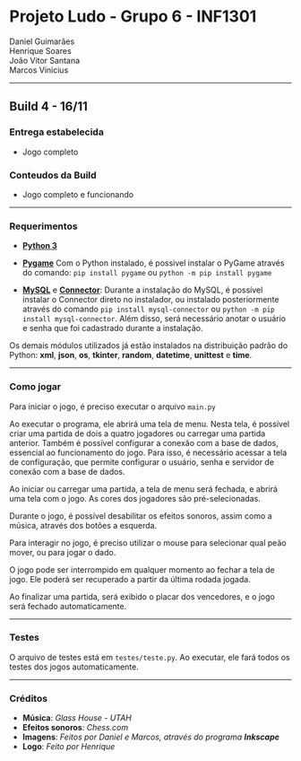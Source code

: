 # Projeto Ludo - Grupo 6 - INF1301
Daniel Guimarães    
Henrique Soares    
João Vitor Santana    
Marcos Vinicius

----
## Build 4 - 16/11
### Entrega estabelecida
* Jogo completo

### Conteudos da Build
* Jogo completo e funcionando

----
### Requerimentos
* [**Python 3**](https://python.org) 

* [**Pygame**](https://www.pygame.org/wiki/GettingStarted) Com o Python instalado, é possivel instalar o PyGame através do comando:
`pip install pygame` ou `python -m pip install pygame`
* [**MySQL**](https://dev.mysql.com/downloads/installer/) e [**Connector**](https://dev.mysql.com/downloads/connector/python/):
Durante a instalação do MySQL, é possível instalar o Connector direto no instalador, ou instalado posteriormente
  através do comando `pip install mysql-connector` ou `python -m pip install mysql-connector`. Além disso, será necessário anotar o usuário
  e senha que foi cadastrado durante a instalação.

Os demais módulos utilizados já estão instalados na distribuição padrão do Python: 
**xml**, **json**, **os**, **tkinter**, **random**, **datetime**, **unittest** e **time**.

----
### Como jogar
Para iniciar o jogo, é preciso executar o arquivo `main.py`

Ao executar o programa, ele abrirá uma tela de menu. Nesta tela, é possível criar uma partida de dois a quatro jogadores ou carregar uma partida anterior.
 Também é possível configurar a conexão com a base de dados, essencial ao funcionamento do jogo. Para isso, é necessário acessar a tela de configuração, que permite
 configurar o usuário, senha e servidor de conexão com a base de dados.

Ao iniciar ou carregar uma partida, a tela de menu será fechada, e abrirá uma tela com o jogo. As cores dos jogadores são pré-selecionadas.

Durante o jogo, é possível desabilitar os efeitos sonoros, assim como a música, através dos botões a esquerda.

Para interagir no jogo, é preciso utilizar o mouse para selecionar qual peão mover, ou para jogar o dado.

O jogo pode ser interrompido em qualquer momento ao fechar a tela de jogo. Ele poderá ser recuperado a partir da última rodada jogada.

Ao finalizar uma partida, será exibido o placar dos vencedores, e o jogo será fechado automaticamente.

----
### Testes
O arquivo de testes está em `testes/teste.py`. Ao executar, ele fará todos os testes dos jogos automaticamente.

----
### Créditos
* **Música**: *Glass House - UTAH*
* **Efeitos sonoros**: *Chess.com*
* **Imagens**: *Feitos por Daniel e Marcos, através do programa **Inkscape***
* **Logo**: *Feito por Henrique*